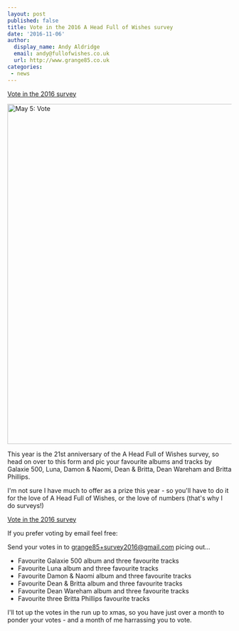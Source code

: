 ```yaml
---
layout: post
published: false
title: Vote in the 2016 A Head Full of Wishes survey
date: '2016-11-06'
author:
  display_name: Andy Aldridge
  email: andy@fullofwishes.co.uk
  url: http://www.grange85.co.uk
categories:
 - news
---
```

<p class="text-center lead"><a href="https://goo.gl/forms/O0c9BxGIXfuxZu3f2" class="btn btn-primary">Vote in the 2016 survey</a></p>

<a data-flickr-embed="true"  href="https://www.flickr.com/photos/johnkeane/5695179697/in/faves-78462059@N00/" title="May 5: Vote"><img src="https://c2.staticflickr.com/4/3509/5695179697_cecec73eca_b.jpg" width="1024" height="765" alt="May 5: Vote"></a><script async src="//embedr.flickr.com/assets/client-code.js" charset="utf-8"></script>
<p class="lead">This year is the 21st anniversary of the A Head Full of Wishes survey, so head on over to this form and pic your favourite albums and tracks by Galaxie 500, Luna, Damon & Naomi, Dean & Britta, Dean Wareham and Britta Phillips.</p>
<p>I'm not sure I have much to offer as a prize this year - so you'll have to do it for the love of A Head Full of Wishes, or the love of numbers (that's why I do surveys!)</p>
<p class="text-center lead"><a href="https://goo.gl/forms/O0c9BxGIXfuxZu3f2" class="btn btn-primary">Vote in the 2016 survey</a></p>
<p>If you prefer voting by email feel free:</p>
<p>Send your votes in to <a href="mailto:grange85+survey2016@gmail.com?subject=2016%20survey">grange85+survey2016@gmail.com</a> picing out...</p>
<ul>
<li>Favourite Galaxie 500 album and three favourite tracks</li>
<li>Favourite Luna album and three favourite tracks</li>
<li>Favourite Damon & Naomi album and three favourite tracks</li>
<li>Favourite Dean & Britta album and three favourite tracks</li>
<li>Favourite Dean Wareham album and three favourite tracks</li>
<li>Favourite three Britta Phillips favourite tracks</li>
</ul>
<p>I'll tot up the votes in the run up to xmas, so you have just over a month to ponder your votes - and a month of me harrassing you to vote.</p>

